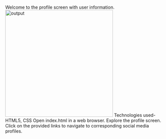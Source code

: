 Welcome to the profile screen with user information.
<img width="341" alt="output" src="https://github.com/Sharmistha7/FE_profile/assets/89313147/aa378aad-c8ae-4e50-9f92-31c1a452195f">
Technologies used- HTML5, CSS
Open index.html in a web browser.
Explore the profile screen.
Click on the provided links to navigate to corresponding social media profiles.
